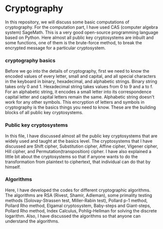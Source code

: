 # Cryptography
In this repository, we will discuss some basic computations of cryptography. For the computation part, I have used CAS (computer algebra system) SageMath. This is a very good open-source programming language based on Python. Here almost all public key cryptosystems are inbuilt and some functions, one of them is the brute-force method, to break the encrypted message for a particular cryptosystem.
### cryptography basics
Before we go into the details of cryptography, first we need to know the encoded values of every letter, small and capital, and all special characters in the keyboard in binary, hexadecimal, and alphabetic strings. Binary string takes only 0 and 1. Hexadecimal string takes values from 0 to 9 and a to f. For an alphabetic string, it encodes a small letter into its correspondence capital letter and capital letters remain the same. Alphabetic string doesn't work for any other symbols. This encryption of letters and symbols in cryptography is the basics things you need to know. These are the building blocks of all public key cryptosystems.  
### Public key cryptosystems
In this file, I have discussed almost all the public key cryptosystems that are widely used and taught at the basics level. The cryptosystems that I have discussed are Shift cipher, Substitution cipher, Affine cipher, VIgener cipher, Hill cipher, and Permutation(transposition) cipher. I have also explained a little bit about the cryptosystems so that if anyone wants to do the transformation from plaintext to ciphertext, that individual can do that by himself. 
### Algorithms
Here, I have developed the codes for different cryptographic algorithms. The algorithms are RSA (Rivest, Shamir, Adleman), some primality testing methods (Solovay-Strassen test, Miller-Rabin test), Pollard p-1 method, Pollard Rho method, Elgamal cryptosystem, Baby-steps and Giant-steps, Pollard Rho method, Index Calculus, Pohlig-Hellman for solving the discrete logarithm. Also, I have discussed the algorithms so that anyone can understand the algorithms. 
